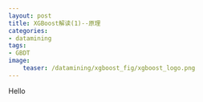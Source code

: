 ```yaml
---
layout: post
title: XGBoost解读(1)--原理
categories:
- datamining
tags:
- GBDT
image:
    teaser: /datamining/xgboost_fig/xgboost_logo.png
---
```


Hello
